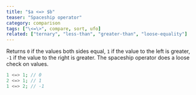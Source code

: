 ```yaml
---
title: "$a <=> $b"
teaser: "Spaceship operator"
category: comparison
tags: ["\<=\>", compare, sort, ufo]
related: ["ternary", "less-than", "greater-than", "loose-equality"]
---
```


Returns `0` if the values both sides equal, `1` if the value to the left is greater, `-1` if the value to the right is greater. The spaceship operator does a loose check on values.

```php
1 <=> 1; // 0
2 <=> 1; // 1
1 <=> 2; // -1
```
